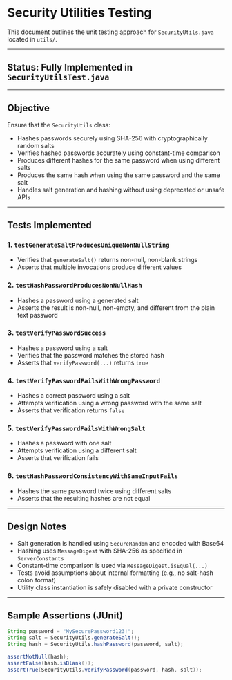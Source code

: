 # Security Utilities Testing

This document outlines the unit testing approach for `SecurityUtils.java` located in `utils/`.

---

## Status: Fully Implemented in `SecurityUtilsTest.java`

---

## Objective

Ensure that the `SecurityUtils` class:

- Hashes passwords securely using SHA-256 with cryptographically random salts
- Verifies hashed passwords accurately using constant-time comparison
- Produces different hashes for the same password when using different salts
- Produces the same hash when using the same password and the same salt
- Handles salt generation and hashing without using deprecated or unsafe APIs

---

## Tests Implemented

### 1. `testGenerateSaltProducesUniqueNonNullString`
- Verifies that `generateSalt()` returns non-null, non-blank strings
- Asserts that multiple invocations produce different values

### 2. `testHashPasswordProducesNonNullHash`
- Hashes a password using a generated salt
- Asserts the result is non-null, non-empty, and different from the plain text password

### 3. `testVerifyPasswordSuccess`
- Hashes a password using a salt
- Verifies that the password matches the stored hash
- Asserts that `verifyPassword(...)` returns `true`

### 4. `testVerifyPasswordFailsWithWrongPassword`
- Hashes a correct password using a salt
- Attempts verification using a wrong password with the same salt
- Asserts that verification returns `false`

### 5. `testVerifyPasswordFailsWithWrongSalt`
- Hashes a password with one salt
- Attempts verification using a different salt
- Asserts that verification fails

### 6. `testHashPasswordConsistencyWithSameInputFails`
- Hashes the same password twice using different salts
- Asserts that the resulting hashes are not equal

---

## Design Notes

- Salt generation is handled using `SecureRandom` and encoded with Base64
- Hashing uses `MessageDigest` with SHA-256 as specified in `ServerConstants`
- Constant-time comparison is used via `MessageDigest.isEqual(...)`
- Tests avoid assumptions about internal formatting (e.g., no salt-hash colon format)
- Utility class instantiation is safely disabled with a private constructor

---

## Sample Assertions (JUnit)

```java
String password = "MySecurePassword123!";
String salt = SecurityUtils.generateSalt();
String hash = SecurityUtils.hashPassword(password, salt);

assertNotNull(hash);
assertFalse(hash.isBlank());
assertTrue(SecurityUtils.verifyPassword(password, hash, salt));
